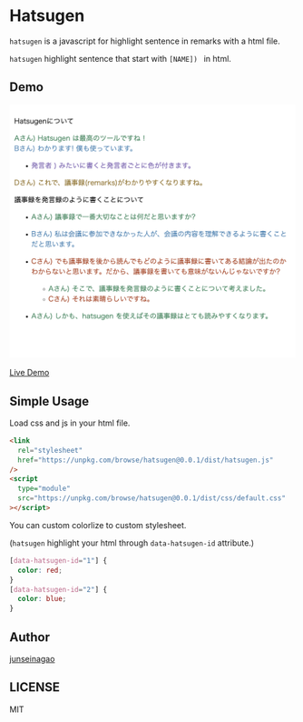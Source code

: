 # Hatsugen

`hatsugen` is a javascript for highlight sentence in remarks with a html file.

`hatsugen` highlight sentence that start with `[NAME]) ` in html.

## Demo

![hatsugen-demo](./hatsugen-demo.png)

[Live Demo](https://junseinagao.github.io/hatsugen/)

## Simple Usage

Load css and js in your html file.

```html
<link
  rel="stylesheet"
  href="https://unpkg.com/browse/hatsugen@0.0.1/dist/hatsugen.js"
/>
<script
  type="module"
  src="https://unpkg.com/browse/hatsugen@0.0.1/dist/css/default.css"
></script>
```

You can custom colorlize to custom stylesheet.

(`hatsugen` highlight your html through `data-hatsugen-id` attribute.)

```css
[data-hatsugen-id="1"] {
  color: red;
}
[data-hatsugen-id="2"] {
  color: blue;
}
```

## Author

[junseinagao](https://github.com/junseinagao)

## LICENSE

MIT
